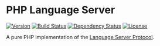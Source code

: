 # PHP Language Server

[![Version](https://img.shields.io/packagist/v/felixfbecker/language-server.svg)](https://packagist.org/packages/felixfbecker/language-server)
[![Build Status](https://travis-ci.org/felixfbecker/php-language-server.svg?branch=master)](https://travis-ci.org/felixfbecker/php-language-server)
[![Dependency Status](https://gemnasium.com/badges/github.com/felixfbecker/php-language-server.svg)](https://gemnasium.com/github.com/felixfbecker/php-language-server)
[![License](https://img.shields.io/packagist/l/felixfbecker/language-server.svg)](https://packagist.org/packages/felixfbecker/language-server)

A pure PHP implementation of the [Language Server Protocol](https://github.com/Microsoft/language-server-protocol).
